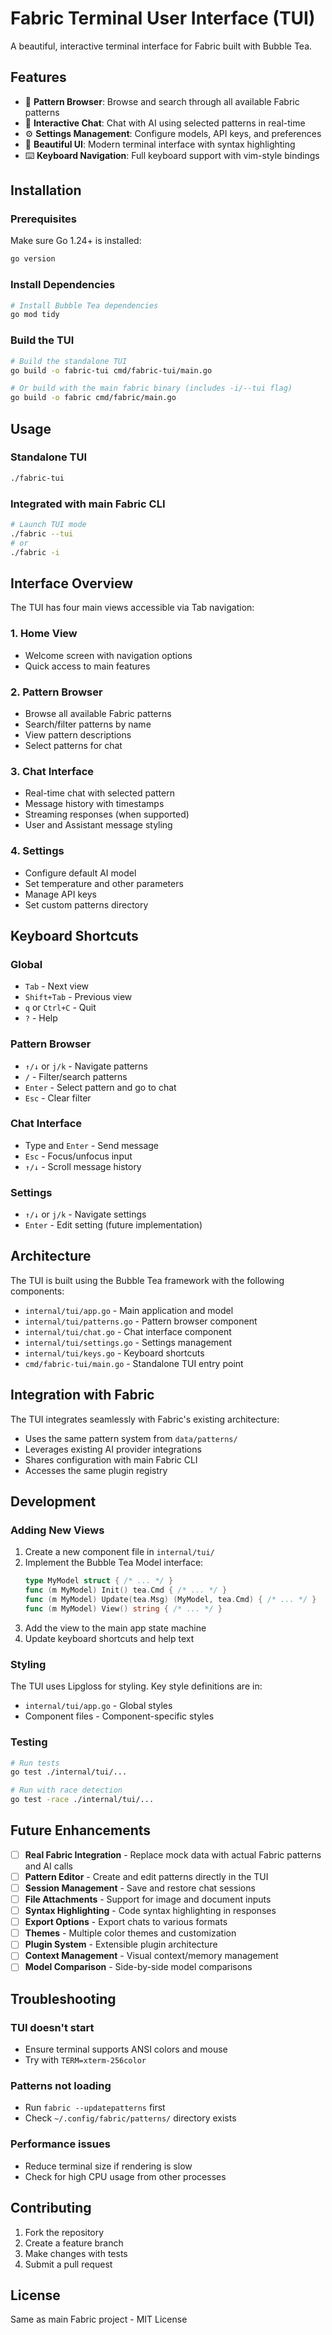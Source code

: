 # Fabric Terminal User Interface (TUI)

A beautiful, interactive terminal interface for Fabric built with Bubble Tea.

## Features

- 🎯 **Pattern Browser**: Browse and search through all available Fabric patterns
- 💬 **Interactive Chat**: Chat with AI using selected patterns in real-time  
- ⚙️ **Settings Management**: Configure models, API keys, and preferences
- 🎨 **Beautiful UI**: Modern terminal interface with syntax highlighting
- ⌨️ **Keyboard Navigation**: Full keyboard support with vim-style bindings

## Installation

### Prerequisites

Make sure Go 1.24+ is installed:
```bash
go version
```

### Install Dependencies

```bash
# Install Bubble Tea dependencies
go mod tidy
```

### Build the TUI

```bash
# Build the standalone TUI
go build -o fabric-tui cmd/fabric-tui/main.go

# Or build with the main fabric binary (includes -i/--tui flag)
go build -o fabric cmd/fabric/main.go
```

## Usage

### Standalone TUI
```bash
./fabric-tui
```

### Integrated with main Fabric CLI
```bash
# Launch TUI mode
./fabric --tui
# or
./fabric -i
```

## Interface Overview

The TUI has four main views accessible via Tab navigation:

### 1. Home View
- Welcome screen with navigation options
- Quick access to main features

### 2. Pattern Browser
- Browse all available Fabric patterns
- Search/filter patterns by name
- View pattern descriptions
- Select patterns for chat

### 3. Chat Interface  
- Real-time chat with selected pattern
- Message history with timestamps
- Streaming responses (when supported)
- User and Assistant message styling

### 4. Settings
- Configure default AI model
- Set temperature and other parameters
- Manage API keys
- Set custom patterns directory

## Keyboard Shortcuts

### Global
- `Tab` - Next view
- `Shift+Tab` - Previous view  
- `q` or `Ctrl+C` - Quit
- `?` - Help

### Pattern Browser
- `↑/↓` or `j/k` - Navigate patterns
- `/` - Filter/search patterns
- `Enter` - Select pattern and go to chat
- `Esc` - Clear filter

### Chat Interface
- Type and `Enter` - Send message
- `Esc` - Focus/unfocus input
- `↑/↓` - Scroll message history

### Settings
- `↑/↓` or `j/k` - Navigate settings
- `Enter` - Edit setting (future implementation)

## Architecture

The TUI is built using the Bubble Tea framework with the following components:

- `internal/tui/app.go` - Main application and model
- `internal/tui/patterns.go` - Pattern browser component
- `internal/tui/chat.go` - Chat interface component  
- `internal/tui/settings.go` - Settings management
- `internal/tui/keys.go` - Keyboard shortcuts
- `cmd/fabric-tui/main.go` - Standalone TUI entry point

## Integration with Fabric

The TUI integrates seamlessly with Fabric's existing architecture:

- Uses the same pattern system from `data/patterns/`
- Leverages existing AI provider integrations
- Shares configuration with main Fabric CLI
- Accesses the same plugin registry

## Development

### Adding New Views

1. Create a new component file in `internal/tui/`
2. Implement the Bubble Tea Model interface:
   ```go
   type MyModel struct { /* ... */ }
   func (m MyModel) Init() tea.Cmd { /* ... */ }
   func (m MyModel) Update(tea.Msg) (MyModel, tea.Cmd) { /* ... */ }
   func (m MyModel) View() string { /* ... */ }
   ```
3. Add the view to the main app state machine
4. Update keyboard shortcuts and help text

### Styling

The TUI uses Lipgloss for styling. Key style definitions are in:
- `internal/tui/app.go` - Global styles
- Component files - Component-specific styles

### Testing

```bash
# Run tests
go test ./internal/tui/...

# Run with race detection
go test -race ./internal/tui/...
```

## Future Enhancements

- [ ] **Real Fabric Integration** - Replace mock data with actual Fabric patterns and AI calls
- [ ] **Pattern Editor** - Create and edit patterns directly in the TUI
- [ ] **Session Management** - Save and restore chat sessions
- [ ] **File Attachments** - Support for image and document inputs
- [ ] **Syntax Highlighting** - Code syntax highlighting in responses
- [ ] **Export Options** - Export chats to various formats
- [ ] **Themes** - Multiple color themes and customization
- [ ] **Plugin System** - Extensible plugin architecture
- [ ] **Context Management** - Visual context/memory management
- [ ] **Model Comparison** - Side-by-side model comparisons

## Troubleshooting

### TUI doesn't start
- Ensure terminal supports ANSI colors and mouse
- Try with `TERM=xterm-256color`

### Patterns not loading
- Run `fabric --updatepatterns` first
- Check `~/.config/fabric/patterns/` directory exists

### Performance issues
- Reduce terminal size if rendering is slow
- Check for high CPU usage from other processes

## Contributing

1. Fork the repository
2. Create a feature branch
3. Make changes with tests
4. Submit a pull request

## License

Same as main Fabric project - MIT License